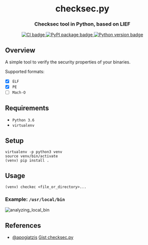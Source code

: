 <h1 align="center">
  <br>checksec.py</br>
</h1>

<h3 align="center">
Checksec tool in Python, based on LIEF
</h3>

<p align="center">
  <a href="https://github.com/Wenzel/checksec.py/actions?query=workflow%3ACI">
    <img src="https://github.com/Wenzel/checksec.py/workflows/CI/badge.svg" alt="CI badge"/>
  </a>
  <a href="https://pypi.org/project/checksec.py/">
    <img src="https://img.shields.io/pypi/v/checksec.py?color=green" alt="PyPI package badge"/>
  </a>
  <a href="https://pypi.org/project/checksec.py/">
    <img src="https://img.shields.io/pypi/pyversions/checksec.py" alt="Python version badge"/>
  </a>
</p>

## Overview

A simple tool to verify the security properties of your binaries.

Supported formats:

- [x] `ELF`
- [x] `PE`
- [ ] `Mach-O`

## Requirements

- `Python 3.6`
- `virtualenv`

## Setup

~~~
virtualenv -p python3 venv
source venv/bin/activate
(venv) pip install .
~~~

## Usage

~~~
(venv) checkec <file_or_directory>...
~~~

### Example: `/usr/local/bin`

![analyzing_local_bin](https://user-images.githubusercontent.com/964610/94361570-87a8cf80-00b5-11eb-8edd-5d579f15baaf.png)

## References

- [@apogiatzis](https://github.com/apogiatzis) [Gist checksec.py](https://gist.github.com/apogiatzis/fb617cd118a9882749b5cb167dae0c5d)

